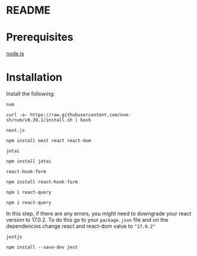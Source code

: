 # README #

# Prerequisites #
[node.js](https://nodejs.org/en/)
# Installation #

Install the following:

<code>nvm</code>
```shell
curl -o- https://raw.githubusercontent.com/nvm-sh/nvm/v0.39.1/install.sh | bash
```

<code>next.js</code>
```shell
npm install next react react-dom
```

<code>jotai</code>
```shell
npm install jotai
```

<code>react-hook-form</code>
```shell
npm install react-hook-form
```

<code>npm i react-query</code>
```shell
npm i react-query
```
In this step, if there are any errors, you might need to downgrade your react version to 17.0.2. To do this go to your `package.json` file and on the dependencies change react and react-dom value to `"17.0.2"`


<code>jestjs</code>
```shell
npm install --save-dev jest
```
